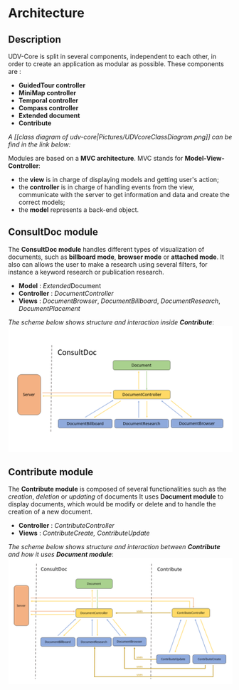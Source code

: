 # Architecture

## Description

UDV-Core is split in several components, independent to each other, in order to create an application as modular as possible.
These components are : 
* **GuidedTour controller**
* **MiniMap controller**
* **Temporal controller**
* **Compass controller**
* **Extended document**
* **Contribute**

*A [[class diagram of udv-core|Pictures/UDVcoreClassDiagram.png]] can be find in the link below:*

Modules are based on a **MVC architecture**. MVC stands for **Model-View-Controller**:
* the **view** is in charge of displaying models and getting user's action;
* the **controller** is in charge of handling events from the view, communicate with the server to get information and data and create the correct models;
* the **model** represents a back-end object.

## ConsultDoc module

The **ConsultDoc module** handles different types of visualization of documents, such as **billboard mode**, **browser mode** or **attached mode**.
It also can allows the user to make a research using several filters, for instance a keyword research or publication research.

*  __Model__ : *Extended*Document
* __Controller__ : *DocumentController*
*  __Views__ : *DocumentBrowser*, *DocumentBillboard*, *DocumentResearch*, *DocumentPlacement*

*The scheme below shows structure and interaction inside **Contribute***:
![](Pictures/ConsultDocArchitecture.png)

## Contribute module

The **Contribute module** is composed of several functionalities such as the *creation*, *deletion* or *updating* of documents 
It uses **Document module** to display documents, which would be modify or delete and to handle the creation of a new document.

* __Controller__ : *ContributeController*
* __Views__ : *ContributeCreate, ContributeUpdate*

*The scheme below shows structure and interaction between **Contribute** and how it uses **Document module***:
![](Pictures/ContributeArchitecture.png)
